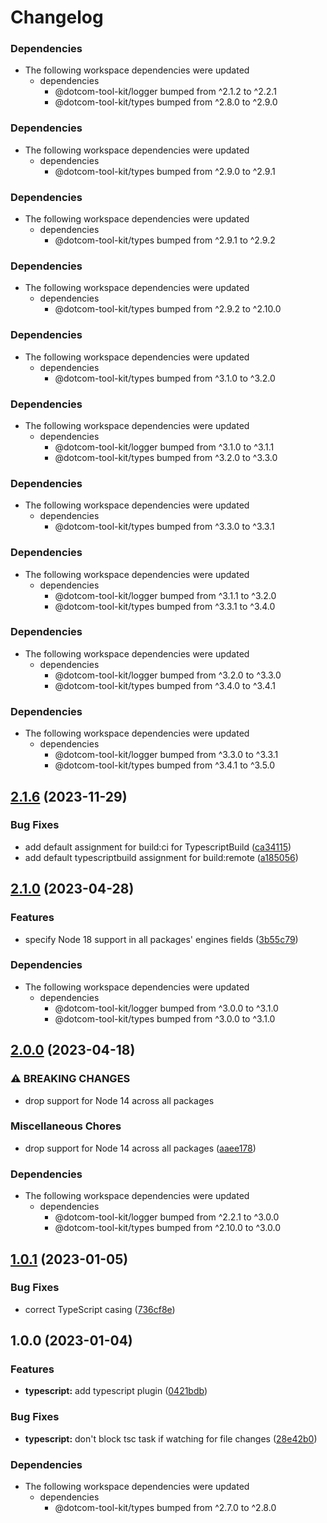 # Changelog

### Dependencies

* The following workspace dependencies were updated
  * dependencies
    * @dotcom-tool-kit/logger bumped from ^2.1.2 to ^2.2.1
    * @dotcom-tool-kit/types bumped from ^2.8.0 to ^2.9.0

### Dependencies

* The following workspace dependencies were updated
  * dependencies
    * @dotcom-tool-kit/types bumped from ^2.9.0 to ^2.9.1

### Dependencies

* The following workspace dependencies were updated
  * dependencies
    * @dotcom-tool-kit/types bumped from ^2.9.1 to ^2.9.2

### Dependencies

* The following workspace dependencies were updated
  * dependencies
    * @dotcom-tool-kit/types bumped from ^2.9.2 to ^2.10.0

### Dependencies

* The following workspace dependencies were updated
  * dependencies
    * @dotcom-tool-kit/types bumped from ^3.1.0 to ^3.2.0

### Dependencies

* The following workspace dependencies were updated
  * dependencies
    * @dotcom-tool-kit/logger bumped from ^3.1.0 to ^3.1.1
    * @dotcom-tool-kit/types bumped from ^3.2.0 to ^3.3.0

### Dependencies

* The following workspace dependencies were updated
  * dependencies
    * @dotcom-tool-kit/types bumped from ^3.3.0 to ^3.3.1

### Dependencies

* The following workspace dependencies were updated
  * dependencies
    * @dotcom-tool-kit/logger bumped from ^3.1.1 to ^3.2.0
    * @dotcom-tool-kit/types bumped from ^3.3.1 to ^3.4.0

### Dependencies

* The following workspace dependencies were updated
  * dependencies
    * @dotcom-tool-kit/logger bumped from ^3.2.0 to ^3.3.0
    * @dotcom-tool-kit/types bumped from ^3.4.0 to ^3.4.1

### Dependencies

* The following workspace dependencies were updated
  * dependencies
    * @dotcom-tool-kit/logger bumped from ^3.3.0 to ^3.3.1
    * @dotcom-tool-kit/types bumped from ^3.4.1 to ^3.5.0

## [2.1.6](https://github.com/Financial-Times/dotcom-tool-kit/compare/typescript-v2.1.5...typescript-v2.1.6) (2023-11-29)


### Bug Fixes

* add default assignment for build:ci for TypescriptBuild ([ca34115](https://github.com/Financial-Times/dotcom-tool-kit/commit/ca34115e626cb1e22fa8d82ddf253713c2ed6fac))
* add default typescriptbuild assignment for build:remote ([a185056](https://github.com/Financial-Times/dotcom-tool-kit/commit/a18505650c02c2056c446d548b8cc11c76186bb1))

## [2.1.0](https://github.com/Financial-Times/dotcom-tool-kit/compare/typescript-v2.0.0...typescript-v2.1.0) (2023-04-28)


### Features

* specify Node 18 support in all packages' engines fields ([3b55c79](https://github.com/Financial-Times/dotcom-tool-kit/commit/3b55c79f3f55b448f1a92fcf842dab6a8906ea70))


### Dependencies

* The following workspace dependencies were updated
  * dependencies
    * @dotcom-tool-kit/logger bumped from ^3.0.0 to ^3.1.0
    * @dotcom-tool-kit/types bumped from ^3.0.0 to ^3.1.0

## [2.0.0](https://github.com/Financial-Times/dotcom-tool-kit/compare/typescript-v1.0.5...typescript-v2.0.0) (2023-04-18)


### ⚠ BREAKING CHANGES

* drop support for Node 14 across all packages

### Miscellaneous Chores

* drop support for Node 14 across all packages ([aaee178](https://github.com/Financial-Times/dotcom-tool-kit/commit/aaee178b535a51f9c75a882d78ffd8e8aa3eac60))


### Dependencies

* The following workspace dependencies were updated
  * dependencies
    * @dotcom-tool-kit/logger bumped from ^2.2.1 to ^3.0.0
    * @dotcom-tool-kit/types bumped from ^2.10.0 to ^3.0.0

## [1.0.1](https://github.com/Financial-Times/dotcom-tool-kit/compare/typescript-v1.0.0...typescript-v1.0.1) (2023-01-05)


### Bug Fixes

* correct TypeScript casing ([736cf8e](https://github.com/Financial-Times/dotcom-tool-kit/commit/736cf8e430da2889d92b47752850f820a37d522d))

## 1.0.0 (2023-01-04)


### Features

* **typescript:** add typescript plugin ([0421bdb](https://github.com/Financial-Times/dotcom-tool-kit/commit/0421bdba1f3a56fc8306b8c487433e54b740905c))


### Bug Fixes

* **typescript:** don't block tsc task if watching for file changes ([28e42b0](https://github.com/Financial-Times/dotcom-tool-kit/commit/28e42b054506f1336dab228245a184627dc20975))


### Dependencies

* The following workspace dependencies were updated
  * dependencies
    * @dotcom-tool-kit/types bumped from ^2.7.0 to ^2.8.0
